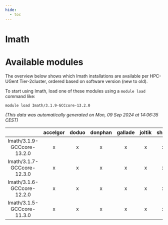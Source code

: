 ```yaml
---
hide:
  - toc
---
```


Imath
=====

# Available modules


The overview below shows which Imath installations are available per HPC-UGent Tier-2cluster, ordered based on software version (new to old).

To start using Imath, load one of these modules using a `module load` command like:

```shell
module load Imath/3.1.9-GCCcore-13.2.0
```

*(This data was automatically generated on Mon, 09 Sep 2024 at 14:06:35 CEST)*  

| |accelgor|doduo|donphan|gallade|joltik|shinx|skitty|
| :---: | :---: | :---: | :---: | :---: | :---: | :---: | :---: |
|Imath/3.1.9-GCCcore-13.2.0|x|x|x|x|x|x|x|
|Imath/3.1.7-GCCcore-12.3.0|x|x|x|x|x|x|x|
|Imath/3.1.6-GCCcore-12.2.0|x|x|x|x|x|x|x|
|Imath/3.1.5-GCCcore-11.3.0|x|x|x|x|x|x|x|
